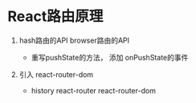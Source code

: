 # React路由原理

1. hash路由的API  browser路由的API
     - 重写pushState的方法， 添加 onPushState的事件

2. 引入 react-router-dom
    - history react-router  react-router-dom  